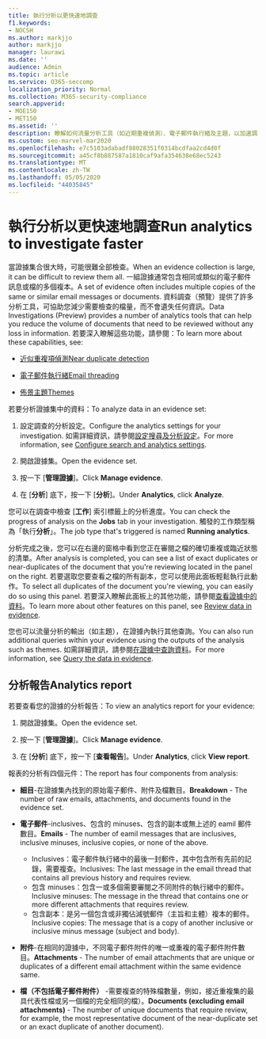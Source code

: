 ```yaml
---
title: 執行分析以更快速地調查
f1.keywords:
- NOCSH
ms.author: markjjo
author: markjjo
manager: laurawi
ms.date: ''
audience: Admin
ms.topic: article
ms.service: O365-seccomp
localization_priority: Normal
ms.collection: M365-security-compliance
search.appverid:
- MOE150
- MET150
ms.assetid: ''
description: 瞭解如何流量分析工具（如近期重複偵測）、電子郵件執行緒及主題，以加速調查。
ms.custom: seo-marvel-mar2020
ms.openlocfilehash: e7c5103adabadf88028351f0314bcdfaa2cd4d0f
ms.sourcegitcommit: a45cf8b887587a1810caf9afa354638e68ec5243
ms.translationtype: MT
ms.contentlocale: zh-TW
ms.lasthandoff: 05/05/2020
ms.locfileid: "44035845"
---
```

# <a name="run-analytics-to-investigate-faster"></a><span data-ttu-id="e00ff-103">執行分析以更快速地調查</span><span class="sxs-lookup"><span data-stu-id="e00ff-103">Run analytics to investigate faster</span></span>

<span data-ttu-id="e00ff-104">當證據集合很大時，可能很難全部檢查。</span><span class="sxs-lookup"><span data-stu-id="e00ff-104">When an evidence collection is large, it can be difficult to review them all.</span></span> <span data-ttu-id="e00ff-105">一組證據通常包含相同或類似的電子郵件訊息或檔的多個複本。</span><span class="sxs-lookup"><span data-stu-id="e00ff-105">A set of evidence often includes multiple copies of the same or similar email messages or documents.</span></span> <span data-ttu-id="e00ff-106">資料調查（預覽）提供了許多分析工具，可協助您減少需要檢查的檔量，而不會遺失任何資訊。</span><span class="sxs-lookup"><span data-stu-id="e00ff-106">Data Investigations (Preview) provides a number of analytics tools that can help you reduce the volume of documents that need to be reviewed without any loss in information.</span></span> <span data-ttu-id="e00ff-107">若要深入瞭解這些功能，請參閱：</span><span class="sxs-lookup"><span data-stu-id="e00ff-107">To learn more about these capabilities, see:</span></span>

- [<span data-ttu-id="e00ff-108">近似重複項偵測</span><span class="sxs-lookup"><span data-stu-id="e00ff-108">Near duplicate detection</span></span>](near-duplicates.md)

- [<span data-ttu-id="e00ff-109">電子郵件執行緒</span><span class="sxs-lookup"><span data-stu-id="e00ff-109">Email threading</span></span>](email-threading.md)

- [<span data-ttu-id="e00ff-110">佈景主題</span><span class="sxs-lookup"><span data-stu-id="e00ff-110">Themes</span></span>](themes.md)

<span data-ttu-id="e00ff-111">若要分析證據集中的資料：</span><span class="sxs-lookup"><span data-stu-id="e00ff-111">To analyze data in an evidence set:</span></span>

1. <span data-ttu-id="e00ff-112">設定調查的分析設定。</span><span class="sxs-lookup"><span data-stu-id="e00ff-112">Configure the analytics settings for your investigation.</span></span> <span data-ttu-id="e00ff-113">如需詳細資訊，請參閱[設定搜尋及分析設定](configure-search-analytics-settings.md)。</span><span class="sxs-lookup"><span data-stu-id="e00ff-113">For more information, see [Configure search and analytics settings](configure-search-analytics-settings.md).</span></span>

2. <span data-ttu-id="e00ff-114">開啟證據集。</span><span class="sxs-lookup"><span data-stu-id="e00ff-114">Open the evidence set.</span></span>

3. <span data-ttu-id="e00ff-115">按一下 [**管理證據**]。</span><span class="sxs-lookup"><span data-stu-id="e00ff-115">Click **Manage evidence**.</span></span>

4. <span data-ttu-id="e00ff-116">在 [**分析**] 底下，按一下 [**分析**]。</span><span class="sxs-lookup"><span data-stu-id="e00ff-116">Under **Analytics**, click **Analyze**.</span></span>

<span data-ttu-id="e00ff-117">您可以在調查中檢查 [**工作**] 索引標籤上的分析進度。</span><span class="sxs-lookup"><span data-stu-id="e00ff-117">You can check the progress of analysis on the **Jobs** tab in your investigation.</span></span> <span data-ttu-id="e00ff-118">觸發的工作類型稱為「執行**分析**」。</span><span class="sxs-lookup"><span data-stu-id="e00ff-118">The job type that's triggered is named **Running analytics**.</span></span>

 <span data-ttu-id="e00ff-119">分析完成之後，您可以在右邊的窗格中看到您正在審閱之檔的確切重複或臨近狀態的清單。</span><span class="sxs-lookup"><span data-stu-id="e00ff-119">After analysis is completed, you can see a list of exact duplicates or near-duplicates of the document that you're reviewing located in the panel on the right.</span></span> <span data-ttu-id="e00ff-120">若要選取您要查看之檔的所有副本，您可以使用此面板輕鬆執行此動作。</span><span class="sxs-lookup"><span data-stu-id="e00ff-120">To select all duplicates of the document you're viewing, you can easily do so using this panel.</span></span> <span data-ttu-id="e00ff-121">若要深入瞭解此面板上的其他功能，請參閱[查看證據中的資料](review-data-in-evidence.md)。</span><span class="sxs-lookup"><span data-stu-id="e00ff-121">To learn more about other features on this panel, see [Review data in evidence](review-data-in-evidence.md).</span></span> 

<span data-ttu-id="e00ff-122">您也可以流量分析的輸出（如主題），在證據內執行其他查詢。</span><span class="sxs-lookup"><span data-stu-id="e00ff-122">You can also run additional queries within your evidence using the outputs of the analysis such as themes.</span></span> <span data-ttu-id="e00ff-123">如需詳細資訊，請參閱[在證據中查詢資料](evidence-query.md)。</span><span class="sxs-lookup"><span data-stu-id="e00ff-123">For more information, see [Query the data in evidence](evidence-query.md).</span></span>

## <a name="analytics-report"></a><span data-ttu-id="e00ff-124">分析報告</span><span class="sxs-lookup"><span data-stu-id="e00ff-124">Analytics report</span></span>

<span data-ttu-id="e00ff-125">若要查看您的證據的分析報告：</span><span class="sxs-lookup"><span data-stu-id="e00ff-125">To view an analytics report for your evidence:</span></span>

1. <span data-ttu-id="e00ff-126">開啟證據集。</span><span class="sxs-lookup"><span data-stu-id="e00ff-126">Open the evidence set.</span></span>

2. <span data-ttu-id="e00ff-127">按一下 [**管理證據**]。</span><span class="sxs-lookup"><span data-stu-id="e00ff-127">Click **Manage evidence**.</span></span>

3. <span data-ttu-id="e00ff-128">在 [**分析**] 底下，按一下 [**查看報告**]。</span><span class="sxs-lookup"><span data-stu-id="e00ff-128">Under **Analytics**, click **View report**.</span></span>

<span data-ttu-id="e00ff-129">報表的分析有四個元件：</span><span class="sxs-lookup"><span data-stu-id="e00ff-129">The report has four components from analysis:</span></span>

- <span data-ttu-id="e00ff-130">**細目**-在證據集內找到的原始電子郵件、附件及檔數目。</span><span class="sxs-lookup"><span data-stu-id="e00ff-130">**Breakdown** - The number of raw emails, attachments, and documents found in the evidence set.</span></span>

- <span data-ttu-id="e00ff-131">**電子郵件**-inclusives、包含的 minuses、包含的副本或無上述的 eamil 郵件數目。</span><span class="sxs-lookup"><span data-stu-id="e00ff-131">**Emails** - The number of eamil messages that are inclusives, inclusive minuses, inclusive copies, or none of the above.</span></span>
   - <span data-ttu-id="e00ff-132">Inclusives：電子郵件執行緒中的最後一封郵件，其中包含所有先前的記錄，需要複查。</span><span class="sxs-lookup"><span data-stu-id="e00ff-132">Inclusives: The last message in the email thread that contains all previous history and requires review.</span></span>
   - <span data-ttu-id="e00ff-133">包含 minuses：包含一或多個需要審閱之不同附件的執行緒中的郵件。</span><span class="sxs-lookup"><span data-stu-id="e00ff-133">Inclusive minuses: The message in the thread that contains one or more different attachments that requires review.</span></span>
   - <span data-ttu-id="e00ff-134">包含副本：是另一個包含或非獨佔減號郵件（主旨和主體）複本的郵件。</span><span class="sxs-lookup"><span data-stu-id="e00ff-134">Inclusive copies: The message that is a copy of another inclusive or inclusive minus message (subject and body).</span></span>

- <span data-ttu-id="e00ff-135">**附件**-在相同的證據中，不同電子郵件附件的唯一或重複的電子郵件附件數目。</span><span class="sxs-lookup"><span data-stu-id="e00ff-135">**Attachments** - The number of email attachments that are unique or duplicates of a different email attachment within the same evidence same.</span></span>

- <span data-ttu-id="e00ff-136">**檔（不包括電子郵件附件）** -需要複查的特殊檔數量，例如，接近重複集的最具代表性檔或另一個檔的完全相同的檔）。</span><span class="sxs-lookup"><span data-stu-id="e00ff-136">**Documents (excluding email attachments)** - The number of unique documents that require review, for example, the most representative document of the near-duplicate set or an exact duplicate of another document).</span></span>
